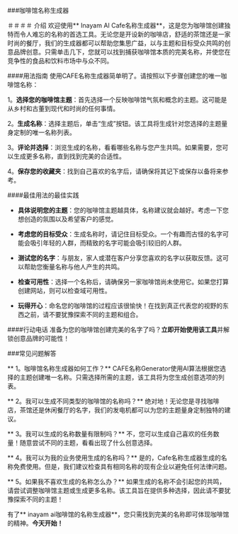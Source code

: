 ###咖啡馆名称生成器

＃＃＃＃ 介绍
欢迎使用** Inayam AI Cafe名称生成器**，这是您为咖啡馆创建独特而令人难忘的名称的首选工具。无论您是开设新的咖啡店，舒适的茶馆还是一家时尚的餐厅，我们的生成器都可以帮助您集思广益，以与主题和目标受众共鸣的创意品牌创意。只需单击几下，您就可以找到捕获咖啡馆本质的完美名称，并使您在竞争性的食品和饮料市场中与众不同。

####用法指南
使用CAFE名称生成器简单明了。请按照以下步骤创建您的唯一咖啡馆名称：

1。**选择您的咖啡馆主题**：首先选择一个反映咖啡馆气氛和概念的主题。这可能是从乡村和古董到现代和时尚的任何事情。

2。**生成名称**：选择主题后，单击“生成”按钮。该工具将生成针对您选择的主题量身定制的唯一名称列表。

3。**评论并选择**：浏览生成的名称，看看哪些名称与您产生共鸣。如果需要，您可以生成更多名称，直到找到完美的合适性。

4。**保存您的收藏夹**：找到自己喜欢的名字后，请确保将其记下或保存以备将来参考。

####最佳用法的最佳实践
-  **具体说明您的主题**：您的咖啡馆主题越具体，名称建议就会越好。考虑一下您想创造的氛围以及希望客户的感觉。

-  **考虑您的目标受众**：生成名称时，请记住目标受众。一个有趣而古怪的名字可能会吸引年轻的人群，而精致的名字可能会吸引较旧的人群。

-  **测试您的名字**：与朋友，家人或潜在客户分享您喜欢的名字以获取反馈。这可以帮助您衡量名称与他人产生的共鸣。

-  **检查可用性**：选择一个名称后，请确保另一家咖啡馆尚未使用它。如果您打算创建网站，则可以检查域可用性。

-  **玩得开心**：命名您的咖啡馆的过程应该很愉快！在找到真正代表您的视野的东西之前，请不要犹豫探索不同的主题和组合。

####行动电话
准备为您的咖啡馆创建完美的名字了吗？**立即开始使用该工具**并解锁创意品牌的可能性！

###常见问题解答

** 1。咖啡馆名称生成器如何工作？**
CAFE名称Generator使用AI算法根据您选择的主题创建唯一名称。只需选择所需的主题，该工具将为您生成创意选项的列表。

** 2。我可以生成不同类型的咖啡馆的名称吗？**
绝对地！无论您是寻找咖啡店，茶馆还是休闲餐厅的名字，我们的发电机都可以为您的主题量身定制独特的建议。

** 3。我可以生成的名称数量有限制吗？**
不，您可以生成自己喜欢的任务数量！随意尝试不同的主题，看看出现了什么创意选择。

** 4。我可以为我的业务使用生成的名称吗？**
是的，Cafe名称生成器生成的名称免费使用。但是，我们建议检查具有相同名称的现有企业以避免任何法律问题。

** 5。如果我不喜欢生成的名称怎么办？**
如果生成的名称不会引起您的共鸣，请尝试调整咖啡馆主题或生成更多名称。该工具旨在提供多种选择，因此请不要犹豫探索不同的主题！

有了** inayam ai咖啡馆的名称生成器**，您只需找到完美的名称即可体现咖啡馆的精神。**今天开始！**